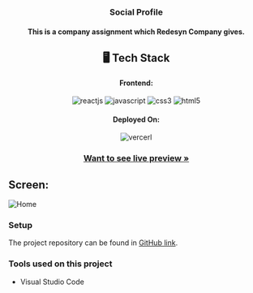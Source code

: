 <h3 align="center" id="title">Social Profile</h3>


<h4 align="center">This is a company assignment which Redesyn Company gives.</h4>


<h2 align="center">🖥️ Tech Stack</h2>


<h4 align="center">Frontend:</h4>


<p align="center">
  <img src="https://img.shields.io/badge/React-20232A?style=for-the-badge&logo=react&logoColor=61DAFB" alt="reactjs" />
  <img src="https://img.shields.io/badge/JavaScript-323330?style=for-the-badge&logo=javascript&logoColor=F7DF1E" alt="javascript" />
  <img src="https://img.shields.io/badge/CSS3-1572B6?style=for-the-badge&logo=css3&logoColor=white" alt="css3" />
  <img src="https://img.shields.io/badge/HTML5-E34F26?style=for-the-badge&logo=html5&logoColor=white" alt="html5" />
</p>


<h4 align="center">Deployed On:</h4>

<p align="center">
  <img src="https://img.shields.io/badge/Vercel-000000?style=for-the-badge&logo=vercel&logoColor=white" alt="vercerl">
</p>


<h3 align="center"><a href="https://social-profile-zeta.vercel.app/" target="_blank"><strong>Want to see live preview »</strong></a></h3>


## Screen:

<img src="https://i.ibb.co/VBFbks2/Screenshot-45.png" alt="Home" />

### Setup


The project repository can be found in [GitHub link](https://github.com/shivamkumar24/social-profile).
 

### Tools used on this project

- Visual Studio Code
  
 
<br />

